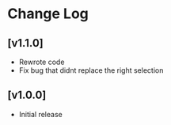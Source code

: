 # Change Log

## [v1.1.0]

- Rewrote code
- Fix bug that didnt replace the right selection

## [v1.0.0]

- Initial release
